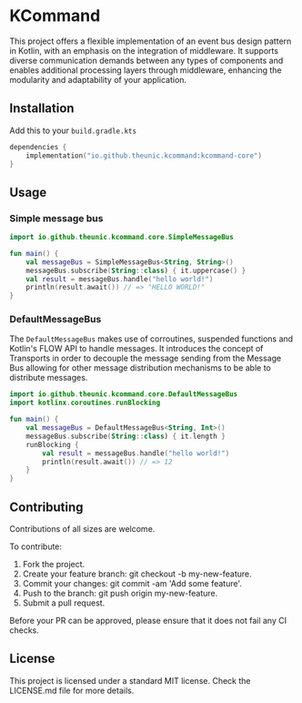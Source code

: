 # KCommand

This project offers a flexible implementation of an event bus design pattern in Kotlin, with an emphasis on the integration of middleware. It supports diverse communication demands between any types of components and enables additional processing layers through middleware, enhancing the modularity and adaptability of your application.

## Installation

Add this to your `build.gradle.kts`

```kotlin
dependencies {
    implementation("io.github.theunic.kcommand:kcommand-core")
}
```

## Usage

### Simple message bus

```kotlin
import io.github.theunic.kcommand.core.SimpleMessageBus

fun main() {
    val messageBus = SimpleMessageBus<String, String>()
    messageBus.subscribe(String::class) { it.uppercase() }
    val result = messageBus.handle("hello world!")
    println(result.await()) // => "HELLO WORLD!"
}
```

### DefaultMessageBus

The `DefaultMessageBus` makes use of corroutines, suspended functions and Kotlin's FLOW API to handle messages. It introduces the concept of Transports in order to decouple the message sending from the Message Bus allowing for other message distribution mechanisms to be able to distribute messages.

```kotlin
import io.github.theunic.kcommand.core.DefaultMessageBus
import kotlinx.coroutines.runBlocking

fun main() {
    val messageBus = DefaultMessageBus<String, Int>()
    messageBus.subscribe(String::class) { it.length }
    runBlocking {
        val result = messageBus.handle("hello world!")
        println(result.await()) // => 12
    }
}
```

## Contributing

Contributions of all sizes are welcome.

To contribute:

1. Fork the project.
2. Create your feature branch: git checkout -b my-new-feature.
3. Commit your changes: git commit -am 'Add some feature'.
4. Push to the branch: git push origin my-new-feature.
5. Submit a pull request.

Before your PR can be approved, please ensure that it does not fail any CI checks.

## License

This project is licensed under a standard MIT license. Check the LICENSE.md file for more details.

